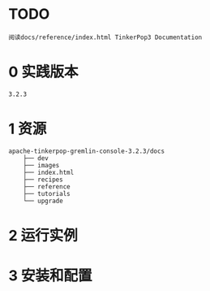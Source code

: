 # TODO

	阅读docs/reference/index.html TinkerPop3 Documentation

# 0 实践版本

	3.2.3

# 1 资源

	apache-tinkerpop-gremlin-console-3.2.3/docs
		├── dev
		├── images
		├── index.html
		├── recipes
		├── reference
		├── tutorials
		└── upgrade

# 2 运行实例

# 3 安装和配置

